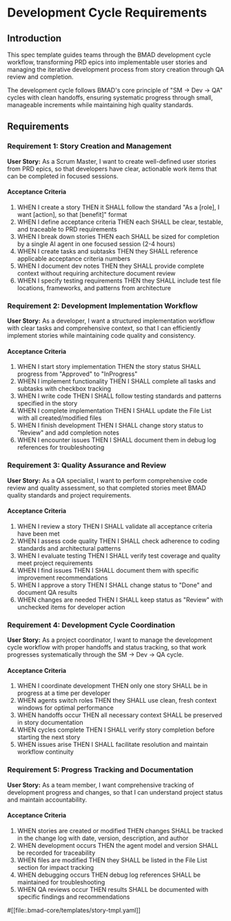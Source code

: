# Development Cycle Requirements

## Introduction

This spec template guides teams through the BMAD development cycle workflow, transforming PRD epics into implementable user stories and managing the iterative development process from story creation through QA review and completion.

The development cycle follows BMAD's core principle of "SM → Dev → QA" cycles with clean handoffs, ensuring systematic progress through small, manageable increments while maintaining high quality standards.

## Requirements

### Requirement 1: Story Creation and Management

**User Story:** As a Scrum Master, I want to create well-defined user stories from PRD epics, so that developers have clear, actionable work items that can be completed in focused sessions.

#### Acceptance Criteria

1. WHEN I create a story THEN it SHALL follow the standard "As a [role], I want [action], so that [benefit]" format
2. WHEN I define acceptance criteria THEN each SHALL be clear, testable, and traceable to PRD requirements
3. WHEN I break down stories THEN each SHALL be sized for completion by a single AI agent in one focused session (2-4 hours)
4. WHEN I create tasks and subtasks THEN they SHALL reference applicable acceptance criteria numbers
5. WHEN I document dev notes THEN they SHALL provide complete context without requiring architecture document review
6. WHEN I specify testing requirements THEN they SHALL include test file locations, frameworks, and patterns from architecture

### Requirement 2: Development Implementation Workflow

**User Story:** As a developer, I want a structured implementation workflow with clear tasks and comprehensive context, so that I can efficiently implement stories while maintaining code quality and consistency.

#### Acceptance Criteria

1. WHEN I start story implementation THEN the story status SHALL progress from "Approved" to "InProgress"
2. WHEN I implement functionality THEN I SHALL complete all tasks and subtasks with checkbox tracking
3. WHEN I write code THEN I SHALL follow testing standards and patterns specified in the story
4. WHEN I complete implementation THEN I SHALL update the File List with all created/modified files
5. WHEN I finish development THEN I SHALL change story status to "Review" and add completion notes
6. WHEN I encounter issues THEN I SHALL document them in debug log references for troubleshooting

### Requirement 3: Quality Assurance and Review

**User Story:** As a QA specialist, I want to perform comprehensive code review and quality assessment, so that completed stories meet BMAD quality standards and project requirements.

#### Acceptance Criteria

1. WHEN I review a story THEN I SHALL validate all acceptance criteria have been met
2. WHEN I assess code quality THEN I SHALL check adherence to coding standards and architectural patterns
3. WHEN I evaluate testing THEN I SHALL verify test coverage and quality meet project requirements
4. WHEN I find issues THEN I SHALL document them with specific improvement recommendations
5. WHEN I approve a story THEN I SHALL change status to "Done" and document QA results
6. WHEN changes are needed THEN I SHALL keep status as "Review" with unchecked items for developer action

### Requirement 4: Development Cycle Coordination

**User Story:** As a project coordinator, I want to manage the development cycle workflow with proper handoffs and status tracking, so that work progresses systematically through the SM → Dev → QA cycle.

#### Acceptance Criteria

1. WHEN I coordinate development THEN only one story SHALL be in progress at a time per developer
2. WHEN agents switch roles THEN they SHALL use clean, fresh context windows for optimal performance
3. WHEN handoffs occur THEN all necessary context SHALL be preserved in story documentation
4. WHEN cycles complete THEN I SHALL verify story completion before starting the next story
5. WHEN issues arise THEN I SHALL facilitate resolution and maintain workflow continuity

### Requirement 5: Progress Tracking and Documentation

**User Story:** As a team member, I want comprehensive tracking of development progress and changes, so that I can understand project status and maintain accountability.

#### Acceptance Criteria

1. WHEN stories are created or modified THEN changes SHALL be tracked in the change log with date, version, description, and author
2. WHEN development occurs THEN the agent model and version SHALL be recorded for traceability
3. WHEN files are modified THEN they SHALL be listed in the File List section for impact tracking
4. WHEN debugging occurs THEN debug log references SHALL be maintained for troubleshooting
5. WHEN QA reviews occur THEN results SHALL be documented with specific findings and recommendations

#[[file:.bmad-core/templates/story-tmpl.yaml]]